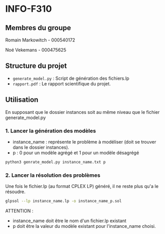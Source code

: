 # INFO-F310

## Membres du groupe

Romain Markowitch - 000540172

Noé Vekemans - 000475625

## Structure du projet

- `generate_model.py` : Script de génération des fichiers.lp
- `rapport.pdf` : Le rapport scientifique du projet.
  
## Utilisation

En supposant que le dossier instances soit au même niveau que le fichier generate_model.py

### 1. Lancer la génération des modèles

- instance_name : représente le problème à modéliser (doit se trouver dans le dossier instances).
- p : 0 pour un modèle agrégé et 1 pour un modèle désagrégé

```bash
python3 genrate_model.py instance_name.txt p
```

### 2. Lancer la résolution des problèmes

Une fois le fichier.lp (au format CPLEX LP) généré, il ne reste plus qu'a le résoudre.

```bash
glpsol --lp instance_name.lp -o instance_name_p.sol
```

ATTENTION : 
- instance_name doit être le nom d'un fichier.lp existant
- p doit être la valeur du modèle existant pour l'instance_name choisi.
